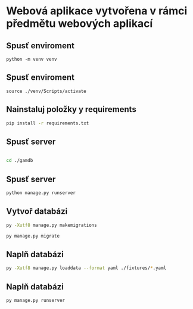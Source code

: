 # Webová aplikace vytvořena v rámci předmětu webových aplikací



## Spusť enviroment

```git bash
python -m venv venv
```


## Spusť enviroment

```git bash
source ./venv/Scripts/activate
```

## Nainstaluj položky y requirements

```Bash
pip install -r requirements.txt
```


## Spusť server

```Bash

cd ./gamdb
```

## Spusť server

```Bash
python manage.py runserver
```

## Vytvoř databázi

```Bash
py -Xutf8 manage.py makemigrations
```
```Bash
py manage.py migrate
```

## Naplň databázi

```Bash
py -Xutf8 manage.py loaddata --format yaml ./fixtures/*.yaml
```



## Naplň databázi

```Bash
py manage.py runserver
```
